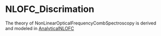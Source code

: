 # NLOFC_Discrimation

The theory of NonLinearOpticalFrequencyCombSpectroscopy is derived and modeled in [AnalyticalNLOFC](https://github.com/ayankgp/AnalyticalNLOFC)
